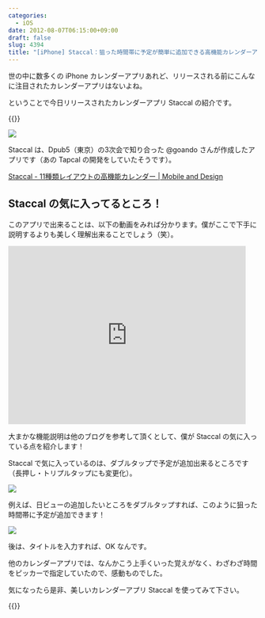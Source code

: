 ```yaml
---
categories:
  - iOS
date: 2012-08-07T06:15:00+09:00
draft: false
slug: 4394
title: "[iPhone] Staccal：狙った時間帯に予定が簡単に追加できる高機能カレンダーアプリ"
---
```


世の中に数多くの iPhone カレンダーアプリあれど、リリースされる前にこんなに注目されたカレンダーアプリはないよね。

ということで今日リリースされたカレンダーアプリ Staccal の紹介です。

{{<app id="546282165" title="Staccal - 11種類レイアウトの高機能カレンダー 1.0.0（￥350）" src="http://a1110.phobos.apple.com/us/r1000/119/Purple/v4/98/6b/7a/986b7a01-636b-f708-d58f-98ae0d613f56/temp..nypenklb.100x100-75.png">}}

![](/images/2012/08/4394_1.png)

Staccal は、Dpub5（東京）の3次会で知り合った @goando さんが作成したアプリです（あの Tapcal の開発をしていたそうです）。

[Staccal - 11種類レイアウトの高機能カレンダー | Mobile and Design](http://www.mobileanddesign.com/staccal/ja/index.html)

## Staccal の気に入ってるところ！

このアプリで出来ることは、以下の動画をみれば分かります。僕がここで下手に説明するよりも美しく理解出来ることでしょう（笑）。

<div class="iframe-wrapper">
  <iframe width="480" height="360" src="http://player.vimeo.com/video/46528377?title=0&amp;byline=0&amp;portrait=0" allowfullscreen frameborder="0"></iframe>
</div>

大まかな機能説明は他のブログを参考して頂くとして、僕が Staccal の気に入っている点を紹介します！

Staccal で気に入っているのは、ダブルタップで予定が追加出来るところです（長押し・トリプルタップにも変更化）。

![](/images/2012/08/4394_2.png)

例えば、日ビューの追加したいところをダブルタップすれば、このように狙った時間帯に予定が追加できます！

![](/images/2012/08/4394_3.png)

後は、タイトルを入力すれば、OK なんです。

他のカレンダーアプリでは、なんかこう上手くいった覚えがなく、わざわざ時間をピッカーで指定していたので、感動ものでした。

気になったら是非、美しいカレンダーアプリ Staccal を使ってみて下さい。

{{<app id="546282165" title="Staccal - 11種類レイアウトの高機能カレンダー 1.0.0（￥350）" src="http://a1110.phobos.apple.com/us/r1000/119/Purple/v4/98/6b/7a/986b7a01-636b-f708-d58f-98ae0d613f56/temp..nypenklb.100x100-75.png">}}
